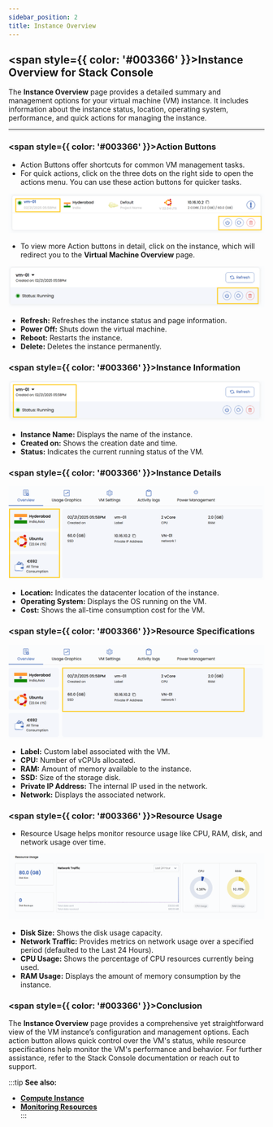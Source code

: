 ```yaml
---
sidebar_position: 2
title: Instance Overview
---
```


## <span style={{ color: '#003366' }}>Instance Overview for Stack Console</span>

The **Instance Overview** page provides a detailed summary and management options for your virtual machine (VM) instance. It includes information about the instance status, location, operating system, performance, and quick actions for managing the instance.

----------

### <span style={{ color: '#003366' }}>Action Buttons</span>

- Action Buttons offer shortcuts for common VM management tasks.
- For quick actions, click on the three dots on the right side to open the actions menu. You can use these action buttons for quicker tasks.

![Action Buttons](images/instance_open_neb_1.png)

- To view more Action buttons in detail, click on the instance, which will redirect you to the **Virtual Machine Overview** page.

![Detailed Action Buttons](images/instance_open_neb_3.png)

- **Refresh:** Refreshes the instance status and page information.
- **Power Off:** Shuts down the virtual machine.
- **Reboot:** Restarts the instance.
- **Delete:** Deletes the instance permanently.

### <span style={{ color: '#003366' }}>Instance Information</span>

![Instance Information](images/instance_open_neb_4.png)

- **Instance Name:** Displays the name of the instance.
- **Created on:** Shows the creation date and time.
- **Status:** Indicates the current running status of the VM.

### <span style={{ color: '#003366' }}>Instance Details</span>

![Instance Details](images/instance_open_neb_5.png)

- **Location:** Indicates the datacenter location of the instance.
- **Operating System:** Displays the OS running on the VM.
- **Cost:** Shows the all-time consumption cost for the VM.

### <span style={{ color: '#003366' }}>Resource Specifications</span>

![Resource Specifications](images/instance_open_neb_6.png)

- **Label:** Custom label associated with the VM.
- **CPU:** Number of vCPUs allocated.
- **RAM:** Amount of memory available to the instance.
- **SSD:** Size of the storage disk.
- **Private IP Address:** The internal IP used in the network.
- **Network:** Displays the associated network.

### <span style={{ color: '#003366' }}>Resource Usage</span>

- Resource Usage helps monitor resource usage like CPU, RAM, disk, and network usage over time.

![Resource Usage](images/stackconsole-instance-overview-resource-details.png)

- **Disk Size:** Shows the disk usage capacity.
- **Network Traffic:** Provides metrics on network usage over a specified period (defaulted to the Last 24 Hours).
- **CPU Usage:** Shows the percentage of CPU resources currently being used.
- **RAM Usage:** Displays the amount of memory consumption by the instance.

### <span style={{ color: '#003366' }}>Conclusion</span>

The **Instance Overview** page provides a comprehensive yet straightforward view of the VM instance’s configuration and management options. Each action button allows quick control over the VM's status, while resource specifications help monitor the VM's performance and behavior. For further assistance, refer to the Stack Console documentation or reach out to support.

:::tip
**See also:**  
- **[Compute Instance](./Compute%20Instance.md)**  
- **[Monitoring Resources](./Monitoring%20Resources.md)**  
:::

